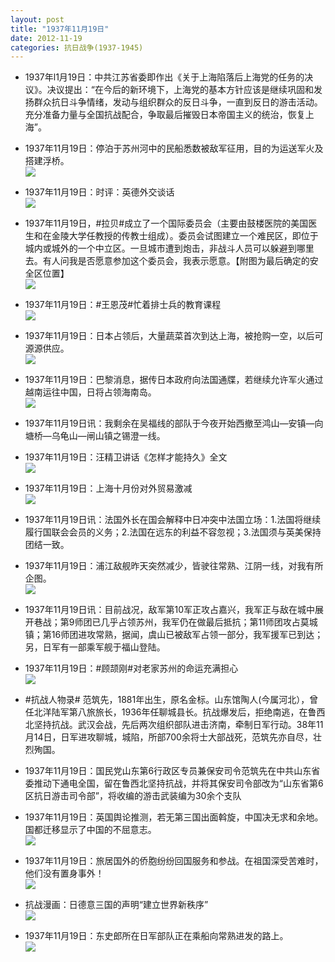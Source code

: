```yaml
---
layout: post
title: "1937年11月19日"
date: 2012-11-19
categories: 抗日战争(1937-1945)
---
```


<meta name="referrer" content="no-referrer" />

- 1937年l1月19日：中共江苏省委即作出《关于上海陷落后上海党的任务的决议》。决议提出：“在今后的新环境下，上海党的基本方针应该是继续巩固和发扬群众抗日斗争情绪，发动与组织群众的反日斗争，一直到反日的游击活动。充分准备力量与全国抗战配合，争取最后摧毁日本帝国主义的统治，恢复上海”。 

- 1937年11月19日：停泊于苏州河中的民船悉数被敌军征用，目的为运送军火及搭建浮桥。 <br/><img src="https://ww2.sinaimg.cn/large/aca367d8jw1dz0rij9v4mj.jpg" />

- 1937年11月19日：时评：英德外交谈话 <br/><img src="https://ww1.sinaimg.cn/large/aca367d8jw1dz0ps5cgnpj.jpg" />

- 1937年11月19日，#拉贝#成立了一个国际委员会（主要由鼓楼医院的美国医生和在金陵大学任教授的传教士组成）。委员会试图建立一个难民区，即位于城内或城外的一个中立区。一旦城市遭到炮击，非战斗人员可以躲避到哪里去。有人问我是否愿意参加这个委员会，我表示愿意。【附图为最后确定的安全区位置】 <br/><img src="https://ww1.sinaimg.cn/large/aca367d8jw1dz0p790thdj.jpg" />

- 1937年11月19日：#王恩茂#忙着排士兵的教育课程 <br/><img src="https://ww1.sinaimg.cn/large/aca367d8jw1dz0omkemyzj.jpg" />

- 1937年11月19日：日本占领后，大量蔬菜首次到达上海，被抢购一空，以后可源源供应。 <br/><img src="https://ww4.sinaimg.cn/large/aca367d8jw1dz0o1opca0j.jpg" />

- 1937年11月19日：巴黎消息，据传日本政府向法国通牒，若继续允许军火通过越南运往中国，日将占领海南岛。 <br/><img src="https://ww1.sinaimg.cn/large/aca367d8jw1dz0mbf3dmdj.jpg" />

- 1937年11月19日讯：我剩余在吴福线的部队于今夜开始西撤至鸿山—安镇—向塘桥—乌龟山—闸山镇之锡澄一线。 

- 1937年11月19日：汪精卫讲话《怎样才能持久》全文 <br/><img src="https://ww3.sinaimg.cn/large/aca367d8jw1dz0iuffh3ej.jpg" />

- 1937年11月19日：上海十月份对外贸易激减 <br/><img src="https://ww2.sinaimg.cn/large/aca367d8jw1dz0a6cmj1qj.jpg" />

- 1937年11月19日讯：法国外长在国会解释中日冲突中法国立场：1.法国将继续履行国联会会员的义务；2.法国在远东的利益不容忽视；3.法国须与英美保持团结一致。 

- 1937年11月19日：浦江敌舰昨天突然减少，皆驶往常熟、江阴一线，对我有所企图。 <br/><img src="https://ww1.sinaimg.cn/large/aca367d8jw1dz08fv5opqj.jpg" />

- 1937年11月19日讯：目前战况，敌军第10军正攻占嘉兴，我军正与敌在城中展开巷战；第9师团已几乎占领苏州，我军仍在做最后抵抗；第11师团攻占莫城镇；第16师团进攻常熟，据闻，虞山已被敌军占领一部分，我军援军已到达；另，日军有一部乘军舰于福山登陆。 

- 1937年11月19日：#顾颉刚#对老家苏州的命运充满担心 <br/><img src="https://ww4.sinaimg.cn/large/aca367d8jw1dz06pea2o9j.jpg" />

- #抗战人物录# 范筑先，1881年出生，原名金标。山东馆陶人(今属河北），曾任北洋陆军第八旅旅长，1936年任聊城县长。抗战爆发后，拒绝南逃，在鲁西北坚持抗战。武汉会战，先后两次组织部队进击济南，牵制日军行动。38年11月14日，日军进攻聊城，城陷，所部700余将士大部战死，范筑先亦自尽，壮烈殉国。 

- 1937年11月19日：国民党山东第6行政区专员兼保安司令范筑先在中共山东省委推动下通电全国，留在鲁西北坚持抗战，并将其保安司令部改为“山东省第6区抗日游击司令部”，将收编的游击武装编为30余个支队 

- 1937年11月19日：英国舆论推测，若无第三国出面斡旋，中国决无求和余地。国都迁移显示了中国的不屈意志。 <br/><img src="https://ww2.sinaimg.cn/large/aca367d8jw1dyzzrjzh5qj.jpg" />

- 1937年11月19日：旅居国外的侨胞纷纷回国服务和参战。在祖国深受苦难时，他们没有置身事外！ <br/><img src="https://ww4.sinaimg.cn/large/aca367d8jw1dyzz6x7hhkj.jpg" />

- 抗战漫画：日德意三国的声明“建立世界新秩序” <br/><img src="https://ww1.sinaimg.cn/large/aca367d8jw1dyzylxpe2uj.jpg" />

- 1937年11月19日：东史郎所在日军部队正在乘船向常熟进发的路上。 <br/><img src="https://ww3.sinaimg.cn/large/aca367d8jw1dyzy16l2ojj.jpg" />


